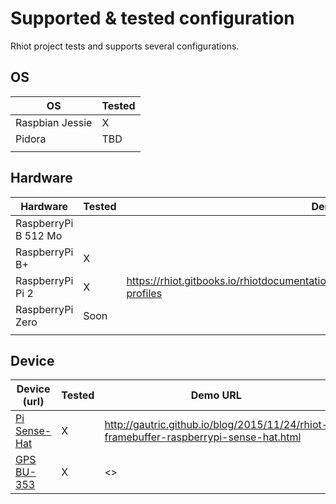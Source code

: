 # Supported & tested configuration

Rhiot project tests and supports several configurations.

## OS

|OS 	|Tested|
|--|--|
|Raspbian Jessie        |	    X|
|Pidora             	|     TBD|
| | ||

## Hardware 

|Hardware 	|Tested | Demo URL |
|--|--|--|
|RaspberryPi B 512 Mo       | |	|
|RaspberryPi B+ 	        | X | |
|RaspberryPi Pi 2 	        | X | <https://rhiot.gitbooks.io/rhiotdocumentation/content/performance/index.html#Hardware-profiles>|
|RaspberryPi Zero 	        |Soon | |
| | |||

## Device

|Device (url)	|Tested|  Demo URL |
|--|--|--|
|[Pi Sense-Hat](https://www.raspberrypi.org/products/sense-hat/)	            | X| <http://gautric.github.io/blog/2015/11/24/rhiot-framebuffer-raspberrypi-sense-hat.html>|
|[GPS BU-353](http://usglobalsat.com/p-688-bu-353-s4.aspx#images/product/large/688_2.jpg)| X |<>||




